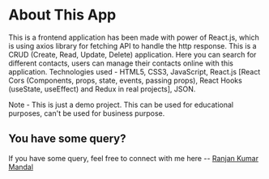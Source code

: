 # About This App

This is a frontend application has been made with power of React.js, which is using axios library for fetching API to handle the http response. This is a CRUD (Create, Read, Update, Delete) application. Here you can search for different contacts, users can manage their contacts online with this application. Technologies used - HTML5, CSS3, JavaScript, React.js [React Cors (Components, props, state, events, passing props), React Hooks (useState, useEffect) and Redux in real projects], JSON.

Note - This is just a demo project. This can be used for educational purposes, can't be used for business purpose.

## You have some query?

If you have some query, feel free to connect with me here -- [Ranjan Kumar Mandal](https://www.linkedin.com/in/ranjan-kumar-m-818367158/)
